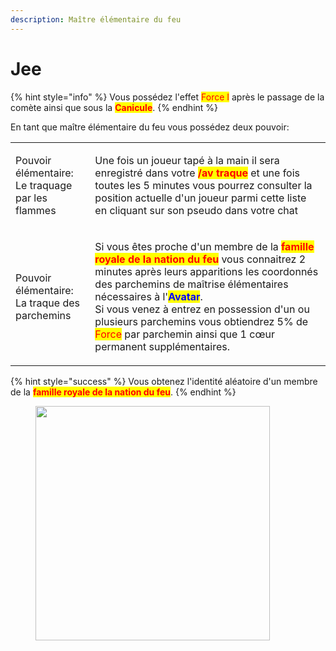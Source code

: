 ```yaml
---
description: Maître élémentaire du feu
---
```


# Jee

{% hint style="info" %}
Vous possédez l'effet <mark style="color:red;">Force I</mark> après le passage de la comète ainsi que sous la <mark style="color:red;">**Canicule**</mark>.
{% endhint %}

En tant que maître élémentaire du feu vous possédez deux pouvoir:

|                                                            |                                                                                                                                                                                                                                                                                                                                                                                                                                                                                                                |
| ---------------------------------------------------------- | -------------------------------------------------------------------------------------------------------------------------------------------------------------------------------------------------------------------------------------------------------------------------------------------------------------------------------------------------------------------------------------------------------------------------------------------------------------------------------------------------------------- |
| <p>Pouvoir élémentaire:<br>Le traquage par les flammes</p> | Une fois un joueur tapé à la main il sera enregistré dans votre <mark style="color:red;">**/av traque**</mark> et une fois toutes les 5 minutes vous pourrez consulter la position actuelle d'un joueur parmi cette liste en cliquant sur son pseudo dans votre chat                                                                                                                                                                                                                                           |
| <p>Pouvoir élémentaire:<br>La traque des parchemins</p>    | <p>Si vous êtes proche d'un membre de la <mark style="color:red;"><strong>famille royale de la nation du feu</strong></mark> vous connaitrez 2 minutes après leurs apparitions les coordonnés des parchemins de maîtrise élémentaires nécessaires à l'<mark style="color:blue;"><strong>Avatar</strong></mark>.<br>Si vous venez à entrez en possession d'un ou plusieurs parchemins vous obtiendrez 5% de <mark style="color:red;">Force</mark> par parchemin ainsi que 1 cœur permanent supplémentaires.</p> |

{% hint style="success" %}
Vous obtenez l'identité aléatoire d'un membre de la <mark style="color:red;">**famille royale de la nation du feu**</mark>.
{% endhint %}

<figure><img src="https://th.bing.com/th/id/R.b58a3dfe58c1b0c52d129d376316c5d8?rik=%2fTBVHCVJokd4Yw&#x26;riu=http%3a%2f%2fvignette4.wikia.nocookie.net%2favatar%2fimages%2f4%2f4e%2fLeutnant_Jee.jpg%2frevision%2flatest%3fcb%3d20110503194705%26path-prefix%3dde&#x26;ehk=8BWvibaH4wAP8zppciHr0OUuiNNzeSq9Ie7xqoMP2jk%3d&#x26;risl=&#x26;pid=ImgRaw&#x26;r=0" alt="" width="375"><figcaption></figcaption></figure>
